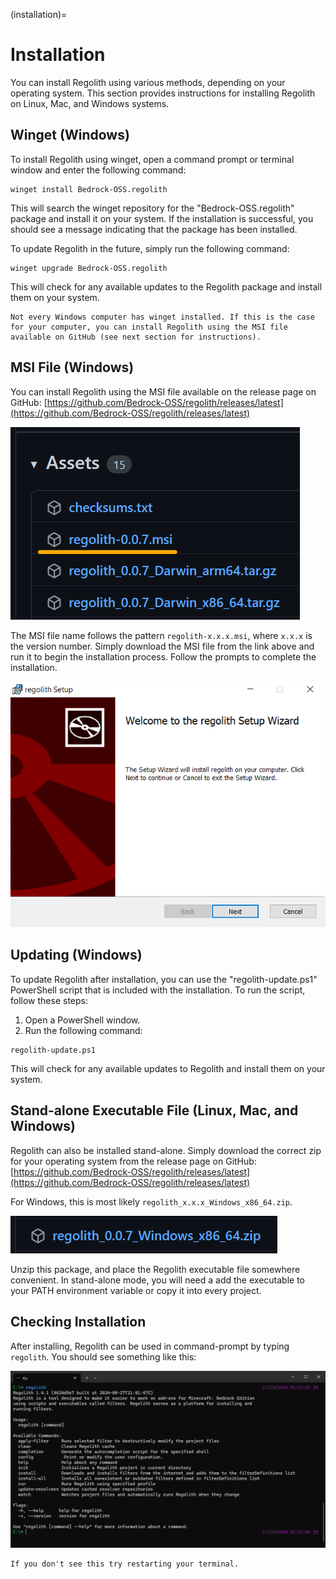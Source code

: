 (installation)=
# Installation
You can install Regolith using various methods, depending on your operating system. This section provides instructions for installing Regolith on Linux, Mac, and Windows systems.

## Winget (Windows)
To install Regolith using winget, open a command prompt or terminal window and enter the following command:
```
winget install Bedrock-OSS.regolith
```
This will search the winget repository for the "Bedrock-OSS.regolith" package and install it on your system. If the installation is successful, you should see a message indicating that the package has been installed.

To update Regolith in the future, simply run the following command:
```
winget upgrade Bedrock-OSS.regolith
```
This will check for any available updates to the Regolith package and install them on your system.

```{warning}
Not every Windows computer has winget installed. If this is the case for your computer, you can install Regolith using the MSI file available on GitHub (see next section for instructions).
```

## MSI File (Windows)

You can install Regolith using the MSI file available on the release page on GitHub: [https://github.com/Bedrock-OSS/regolith/releases/latest](https://github.com/Bedrock-OSS/regolith/releases/latest)


![](./installation/msi-download.png)

The MSI file name follows the pattern `regolith-x.x.x.msi`, where `x.x.x` is the version number. Simply download the MSI file from the link above and run it to begin the installation process. Follow the prompts to complete the installation.

![](./installation/regolith-msi.png)

## Updating (Windows)

To update Regolith after installation, you can use the "regolith-update.ps1" PowerShell script that is included with the installation. To run the script, follow these steps:

1. Open a PowerShell window.
2. Run the following command:

```
regolith-update.ps1
```

This will check for any available updates to Regolith and install them on your system.

## Stand-alone Executable File (Linux, Mac, and Windows)

Regolith can also be installed stand-alone. Simply download the correct zip for your operating system from the release page on GitHub: [https://github.com/Bedrock-OSS/regolith/releases/latest](https://github.com/Bedrock-OSS/regolith/releases/latest)

For Windows, this is most likely `regolith_x.x.x_Windows_x86_64.zip`.

![](./installation/exe-download.png)

Unzip this package, and place the Regolith executable file somewhere convenient. In stand-alone mode, you will need a add the executable to your PATH environment variable or copy it into every project.

## Checking Installation

After installing, Regolith can be used in command-prompt by typing `regolith`. You should see something like this:

![](./installation/regolith-help.png)

```{note}
If you don't see this try restarting your terminal.
```